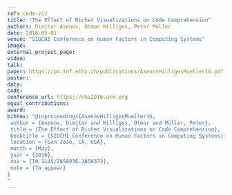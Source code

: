 ```yaml
---
ref: code-viz
title: "The Effect of Richer Visualizations on Code Comprehension"
authors: Dimitar Asenov, Otmar Hilliges, Peter Müller
date: 2016-05-01
venue: "SIGCHI Conference on Human Factors in Computing Systems"
image: 
external_project_page: 
video: 
talk: 
paper: https://pm.inf.ethz.ch/publications/AsenovHilligesMueller16.pdf
poster: 
data: 
code: 
conference_url: https://chi2016.acm.org
equal_contributions: 
award: 
bibtex: "@inproceedings{AsenovHilligesMueller16,
 author = {Asenov, Dimitar and Hilliges, Otmar and Müller, Peter},
 title = {The Effect of Richer Visualizations on Code Comprehension},
 booktitle = {SIGCHI Conference on Human Factors in Computing Systems},
 location = {San Jose, CA, USA},
 month = {May},
 year = {2016},
 doi = {10.1145/2858036.2858372},
 note = {To appear}
}
"
---
```

